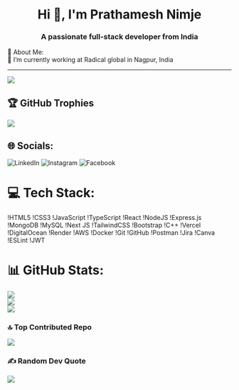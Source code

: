 <h1 align="center">Hi 👋, I'm Prathamesh Nimje</h1>
<h3 align="center">A passionate full-stack developer from India</h3>
💫 About Me:<br>
🔭 I’m currently working at Radical global in Nagpur, India

---
 ![](https://visitcount.itsvg.in)

 ## 🏆 GitHub Trophies
![](https://github-profile-trophy.vercel.app/?username=PiyushB2003&theme=monokai&no-frame=false&no-bg=true&margin-w=4)

## 🌐 Socials:
![LinkedIn](https://linkedin.com/in/https://www.linkedin.com/in/piyushborkar/) ![Instagram](https://instagram.com/https://www.instagram.com/_piyush_borkar_) ![Facebook](https://facebook.com/https://www.facebook.com/piyush.borkar.9847/)

# 💻 Tech Stack:
!HTML5 !CSS3 !JavaScript !TypeScript !React !NodeJS !Express.js !MongoDB !MySQL !Next JS !TailwindCSS !Bootstrap !C++ !Vercel !DigitalOcean !Render !AWS !Docker !Git !GitHub !Postman !Jira !Canva !ESLint !JWT
# 📊 GitHub Stats:
![](https://github-readme-stats.vercel.app/api?username=PiyushB2003&theme=dark&hide_border=false&include_all_commits=true&count_private=false)<br/>
![](https://github-readme-streak-stats.herokuapp.com/?user=PiyushB2003&theme=dark&hide_border=false)<br/>
![](https://github-readme-stats.vercel.app/api/top-langs/?username=PiyushB2003&theme=dark&hide_border=false&include_all_commits=true&count_private=false&layout=compact)

### 🔝 Top Contributed Repo
![](https://github-contributor-stats.vercel.app/api?username=PiyushB2003&limit=5&theme=dark&combine_all_yearly_contributions=true)

### ✍️ Random Dev Quote
![](https://quotes-github-readme.vercel.app/api?type=horizontal&theme=radical)

<!-- Proudly created with GPRM ( https://gprm.itsvg.in ) -->
